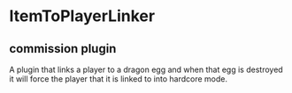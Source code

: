 # ItemToPlayerLinker

## commission plugin

A plugin that links a player to a dragon egg and when that egg is destroyed it will force the player that it is linked to into hardcore mode.
